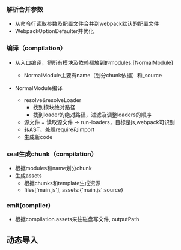 ### 解析合并参数
* 从命令行读取参数及配置文件合并到webpack默认的配置文件
* WebpackOptionDefaulter并优化

### 编译（compilation）
* 从入口编译，将所有模块及依赖都放到的modules:[NormalModule]
    * NormalModule主要有name（划分chunk依据）和_source

* NormalModule编译
    * resolve&resolveLoader
        * 找到模块绝对路径
        * 找到loader的绝对路径，过滤及调整loaders的顺序
    * 源文件 = 读取源文件 -> run-loaders，目标是js,webpack可识别
    * 转AST、处理require和import
    * 生成新code

### seal生成chunk（compilation）
* 根据modules和name划分chunk
* 生成assets
    * 根据chunks和template生成资源
    * files['main.js'], assets:{'main.js':source}

### emit(compiler)
*  根据compilation.assets来往磁盘写文件, outputPath

## 动态导入
